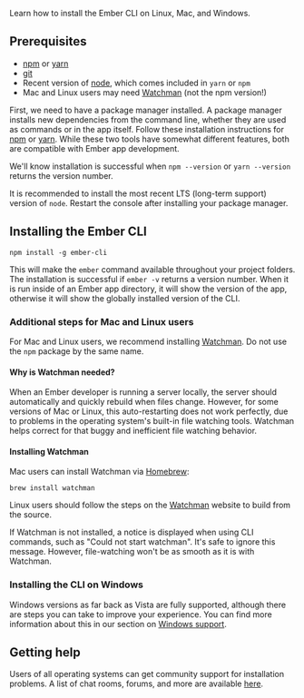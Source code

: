 Learn how to install the Ember CLI on Linux, Mac, and Windows.

## Prerequisites

* [npm](https://www.npmjs.com/get-npm) or [yarn](https://yarnpkg.com/en/docs/install)
* [git](https://git-scm.com/)
* Recent version of [node](https://nodejs.org/en/download/), which comes included in `yarn` or `npm`
* Mac and Linux users may need [Watchman](https://facebook.github.io/watchman/) (not the npm version!)

First, we need to have a package manager installed. A package manager installs new dependencies from the command line, whether they are used as commands or in the app itself.
Follow these installation instructions for [npm](https://www.npmjs.com/get-npm) or [yarn](https://yarnpkg.com/en/docs/install).
While these two tools have somewhat different features, both are compatible with Ember app development.

We'll know installation is successful when `npm --version` or `yarn --version` returns the version number.

It is recommended to install the most recent LTS (long-term support) version of `node`.
Restart the console after installing your package manager.

## Installing the Ember CLI

```shell
npm install -g ember-cli
```

This will make the `ember` command available throughout your project folders.
The installation is successful if `ember -v` returns a version number.
When it is run inside of an Ember app directory, it will show the version of the app, otherwise it will show the globally installed version of the CLI.

### Additional steps for Mac and Linux users

For Mac and Linux users, we recommend installing [Watchman](https://facebook.github.io/watchman/).
Do not use the `npm` package by the same name.

#### Why is Watchman needed?
When an Ember developer is running a server locally, the server should
automatically and quickly rebuild when files change.
However, for some versions of Mac or Linux, this auto-restarting
does not work perfectly, due to problems in the operating system's
built-in file watching tools.
Watchman helps correct for that buggy and inefficient file watching behavior.

#### Installing Watchman

Mac users can install Watchman via [Homebrew](https://brew.sh/):

```shell
brew install watchman
```

Linux users should follow the steps on the [Watchman](https://facebook.github.io/watchman/) website to build from the source.

If Watchman is not installed, a notice is displayed when using CLI commands, such as "Could not start watchman".
It's safe to ignore this message. However, file-watching won't be as smooth as it is with Watchman.

### Installing the CLI on Windows

Windows versions as far back as Vista are fully supported, although there are steps you can take to improve your experience.
You can find more information about this in our section on [Windows support](../appendix/windows/).

## Getting help

Users of all operating systems can get community support for installation problems.
A list of chat rooms, forums, and more are available [here](https://www.emberjs.com/learn/).
